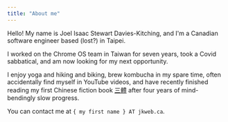 ```yaml
---
title: "About me"
---
```


Hello!  My name is Joel Isaac Stewart Davies-Kitching, and I'm a Canadian software engineer based (lost?) in Taipei.

I worked on the Chrome OS team in Taiwan for seven years, took a Covid sabbatical, and am now looking for my next opportunity.

I enjoy yoga and hiking and biking, brew kombucha in my spare time, often accidentally find myself in YouTube videos, and have recently finished reading my first Chinese fiction book [三體](https://en.wikipedia.org/wiki/The_Three-Body_Problem_(novel)) after four years of mind-bendingly slow progress.

You can contact me at `{ my first name } AT jkweb.ca`.
